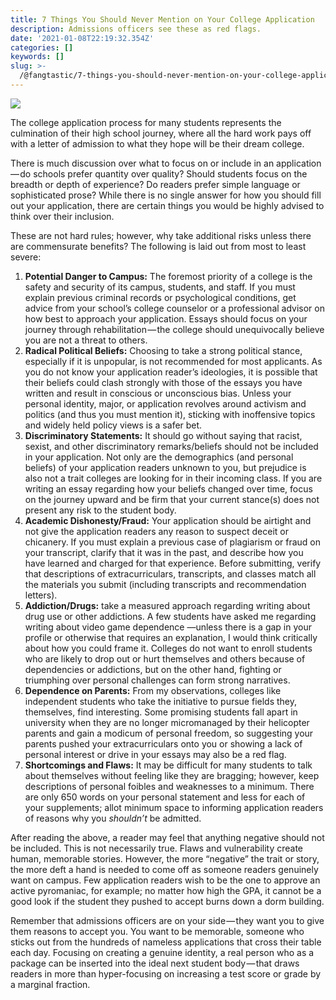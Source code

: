 ```yaml
---
title: 7 Things You Should Never Mention on Your College Application
description: Admissions officers see these as red flags.
date: '2021-01-08T22:19:32.354Z'
categories: []
keywords: []
slug: >-
  /@fangtastic/7-things-you-should-never-mention-on-your-college-application-8688484314ef
---
```


![](C:\Users\kevin\OneDrive\Documents\GitHub\fangstastic-blog\posts\md_1659815002240\img\0__eabUWJeCKjf5BM2e.jpg)

The college application process for many students represents the culmination of their high school journey, where all the hard work pays off with a letter of admission to what they hope will be their dream college.

There is much discussion over what to focus on or include in an application — do schools prefer quantity over quality? Should students focus on the breadth or depth of experience? Do readers prefer simple language or sophisticated prose? While there is no single answer for how you should fill out your application, there are certain things you would be highly advised to think over their inclusion.

These are not hard rules; however, why take additional risks unless there are commensurate benefits? The following is laid out from most to least severe:

1.  **Potential Danger to Campus:** The foremost priority of a college is the safety and security of its campus, students, and staff. If you must explain previous criminal records or psychological conditions, get advice from your school’s college counselor or a professional advisor on how best to approach your application. Essays should focus on your journey through rehabilitation — the college should unequivocally believe you are not a threat to others.
2.  **Radical Political Beliefs:** Choosing to take a strong political stance, especially if it is unpopular, is not recommended for most applicants. As you do not know your application reader’s ideologies, it is possible that their beliefs could clash strongly with those of the essays you have written and result in conscious or unconscious bias. Unless your personal identity, major, or application revolves around activism and politics (and thus you must mention it), sticking with inoffensive topics and widely held policy views is a safer bet.
3.  **Discriminatory Statements:** It should go without saying that racist, sexist, and other discriminatory remarks/beliefs should not be included in your application. Not only are the demographics (and personal beliefs) of your application readers unknown to you, but prejudice is also not a trait colleges are looking for in their incoming class. If you are writing an essay regarding how your beliefs changed over time, focus on the journey upward and be firm that your current stance(s) does not present any risk to the student body.
4.  **Academic Dishonesty/Fraud:** Your application should be airtight and not give the application readers any reason to suspect deceit or chicanery. If you must explain a previous case of plagiarism or fraud on your transcript, clarify that it was in the past, and describe how you have learned and charged for that experience. Before submitting, verify that descriptions of extracurriculars, transcripts, and classes match all the materials you submit (including transcripts and recommendation letters).
5.  **Addiction/Drugs:** take a measured approach regarding writing about drug use or other addictions. A few students have asked me regarding writing about video game dependence —unless there is a gap in your profile or otherwise that requires an explanation, I would think critically about how you could frame it. Colleges do not want to enroll students who are likely to drop out or hurt themselves and others because of dependencies or addictions, but on the other hand, fighting or triumphing over personal challenges can form strong narratives.
6.  **Dependence on Parents:** From my observations, colleges like independent students who take the initiative to pursue fields they, themselves, find interesting. Some promising students fall apart in university when they are no longer micromanaged by their helicopter parents and gain a modicum of personal freedom, so suggesting your parents pushed your extracurriculars onto you or showing a lack of personal interest or drive in your essays may also be a red flag.
7.  **Shortcomings and Flaws:** It may be difficult for many students to talk about themselves without feeling like they are bragging; however, keep descriptions of personal foibles and weaknesses to a minimum. There are only 650 words on your personal statement and less for each of your supplements; allot minimum space to informing application readers of reasons why you _shouldn’t_ be admitted.

After reading the above, a reader may feel that anything negative should not be included. This is not necessarily true. Flaws and vulnerability create human, memorable stories. However, the more “negative” the trait or story, the more deft a hand is needed to come off as someone readers genuinely want on campus. Few application readers wish to be the one to approve an active pyromaniac, for example; no matter how high the GPA, it cannot be a good look if the student they pushed to accept burns down a dorm building.

Remember that admissions officers are on your side — they want you to give them reasons to accept you. You want to be memorable, someone who sticks out from the hundreds of nameless applications that cross their table each day. Focusing on creating a genuine identity, a real person who as a package can be inserted into the ideal next student body — that draws readers in more than hyper-focusing on increasing a test score or grade by a marginal fraction.
